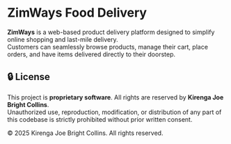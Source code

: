 # ZimWays Food Delivery

**ZimWays** is a web-based product delivery platform designed to simplify online shopping and last-mile delivery.  
Customers can seamlessly browse products, manage their cart, place orders, and have items delivered directly to their doorstep.

## 🔒 License

This project is **proprietary software**. All rights are reserved by **Kirenga Joe Bright Collins**.  
Unauthorized use, reproduction, modification, or distribution of any part of this codebase is strictly prohibited without prior written consent.

© 2025 Kirenga Joe Bright Collins. All rights reserved.
